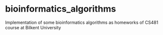 # bioinformatics_algorithms
Implementation of some bioinformatics algorithms as homeworks of CS481 course at Bilkent University

